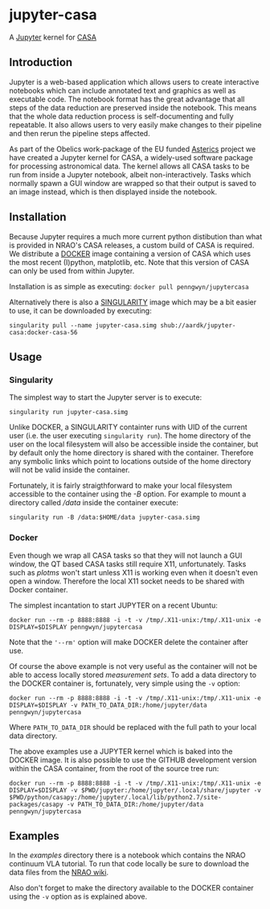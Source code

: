 # jupyter-casa
A [Jupyter](http://jupyter.org/) kernel for [CASA](https://casa.nrao.edu/)

## Introduction

Jupyter is a web-based application which allows users to create interactive notebooks which can 
include annotated text and graphics as well as executable code. The notebook format has the great advantage that all 
steps of the data reduction are preserved inside the notebook. This means that the whole data reduction process is 
self-documenting and fully repeatable. It also allows users to very easily make changes to their pipeline and then rerun 
the pipeline steps affected.

As part of the Obelics work-package of the EU funded [Asterics](https://www.asterics2020.eu/) project we have created a 
Jupyter kernel for CASA, a widely-used software package for processing astronomical data. 
The kernel allows all CASA tasks to be run from inside a Jupyter notebook, albeit non-interactively. Tasks which normally 
spawn a GUI window are wrapped so that their output is saved to an image instead, which is then displayed inside the notebook.

## Installation

Because Jupyter requires a much more current python distibution than what is provided in NRAO's CASA releases, a custom build
of CASA is required. We distribute a [DOCKER](https://www.docker.com/) image containing a version of CASA which uses the
most recent (I)python, matplotlib, etc. Note that this version of CASA can only be used from within Jupyter.

Installation is as simple as executing:
`
docker pull penngwyn/jupytercasa
`

Alternatively there is also a [SINGULARITY](http://singularity.lbl.gov/index.html) image which may be a bit easier to use, it can be downloaded by executing:

`
singularity pull --name jupyter-casa.simg shub://aardk/jupyter-casa:docker-casa-56
`

## Usage
### Singularity
The simplest way to start the Jupyter server is to execute:

`
singularity run jupyter-casa.simg
`

Unlike DOCKER, a SINGULARITY containter runs with UID of the current user (i.e. the user executing `singularity run`).
The home directory of the user on the local filesystem will also be accessible inside the container, but by default
only the home directory is shared with the container. Therefore any symbolic links which point to locations outside of the
home directory will not be valid inside the container.

Fortunately, it is fairly straigthforward to make your local filesystem accessible to the container using the *-B* option.
For example to mount a directory called */data* inside the container execute:

`
singularity run -B /data:$HOME/data jupyter-casa.simg
`

### Docker
Even though we wrap all CASA tasks so that they will not launch a GUI window, the QT based CASA tasks still require X11, unfortunately.
Tasks such as *plotms* won't start unless X11 is working even when it doesn't even open a window.
Therefore the local X11 socket needs to be shared with Docker container.

The simplest incantation to start JUPYTER on a recent Ubuntu:

`
docker run --rm -p 8888:8888 -i -t -v /tmp/.X11-unix:/tmp/.X11-unix -e DISPLAY=$DISPLAY penngwyn/jupytercasa 
`

Note that the `'--rm'` option will make DOCKER delete the container after use.

Of course the above example is not very useful as the container will not be able to access locally stored *measurement sets*.
To add a data directory to the DOCKER container is, fortunately, very simple using the `-v` option:

`
docker run --rm -p 8888:8888 -i -t -v /tmp/.X11-unix:/tmp/.X11-unix -e DISPLAY=$DISPLAY -v PATH_TO_DATA_DIR:/home/jupyter/data penngwyn/jupytercasa
`

Where `PATH_TO_DATA_DIR` should be replaced with the full path to your local data directory.

The above examples use a JUPYTER kernel which is baked into the DOCKER image. It is also possible to use the GITHUB development version
within the CASA container, from the root of the source tree run:

`
docker run --rm -p 8888:8888 -i -t -v /tmp/.X11-unix:/tmp/.X11-unix -e DISPLAY=$DISPLAY -v $PWD/jupyter:/home/jupyter/.local/share/jupyter -v $PWD/python/casapy:/home/jupyter/.local/lib/python2.7/site-packages/casapy -v PATH_TO_DATA_DIR:/home/jupyter/data penngwyn/jupytercasa 
` 

## Examples

In the *examples* directory there is a notebook which contains the NRAO continuum VLA tutorial. To run that code locally
be sure to download the data files from the [NRAO wiki](https://casaguides.nrao.edu/index.php?title=VLA_Continuum_Tutorial_3C391).

Also don't forget to make the directory available to the DOCKER container using the `-v` option as is explained above.
